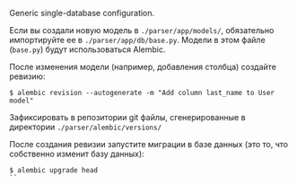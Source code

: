 Generic single-database configuration.


Если вы создали новую модель в `./parser/app/models/`, обязательно импортируйте
ее в `./parser/app/db/base.py`. Модели в этом файле (`base.py`) будут 
использоваться Alembic.

После изменения модели (например, добавления столбца) создайте ревизию:

```console
$ alembic revision --autogenerate -m "Add column last_name to User model"
```

Зафиксировать в репозитории git файлы, сгенерированные в директории
`./parser/alembic/versions/`

После создания ревизии запустите миграции в базе данных 
(это то, что собственно изменит базу данных):

```console
$ alembic upgrade head
``
